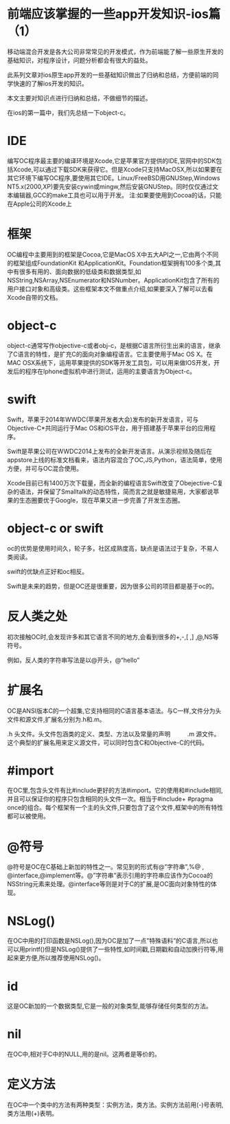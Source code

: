 # 前端应该掌握的一些app开发知识-ios篇（1）

移动端混合开发是各大公司非常常见的开发模式，作为前端能了解一些原生开发的基础知识，对程序设计，问题分析都会有很大的益处。

此系列文章对ios原生app开发的一些基础知识做出了归纳和总结，方便前端的同学快速的了解ios开发的知识。

本文主要对知识点进行归纳和总结，不做细节的描述。

在ios的第一篇中，我们先总结一下object-c。

# IDE

编写OC程序最主要的编译环境是Xcode,它是苹果官方提供的IDE,官网中的SDK包括Xcode,可以通过下载SDK来获得它。但是Xcode只支持MacOSX,所以如果要在其它环境下编写OC程序,要使用其它IDE。Linux/FreeBSD用GNUStep,Windows NT5.x(2000,XP)要先安装cywin或mingw,然后安装GNUStep。同时仅仅通过文本编辑器,GCC的make工具也可以用于开发。
注:如果要使用到Cocoa的话，只能在Apple公司的Xcode上

# 框架

OC编程中主要用到的框架是Cocoa,它是MacOS X中五大API之一,它由两个不同的框架组成FoundationKit 和ApplicationKit。Foundation框架拥有100多个类,其中有很多有用的、面向数据的低级类和数据类型,如NSString,NSArray,NSEnumerator和NSNumber。ApplicationKit包含了所有的用户接口对象和高级类。这些框架本文不做重点介绍,如果要深入了解可以去看Xcode自带的文档。

# object-c

object-c通常写作objective-c或者obj-c，是根据C语言所衍生出来的语言，继承了C语言的特性，是扩充C的面向对象编程语言。它主要使用于Mac OS X。在MAC OSX系统下，运用苹果提供的SDK等开发工具包，可以用来做IOS开发，开发后的程序在Iphone虚拟机中进行测试，运用的主要语言为Object-c。

# swift

Swift，苹果于2014年WWDC(苹果开发者大会)发布的新开发语言，可与Objective-C*共同运行于Mac OS和iOS平台，用于搭建基于苹果平台的应用程序。

Swift是苹果公司在WWDC2014上发布的全新开发语言。从演示视频及随后在appstore上线的标准文档看来，语法内容混合了OC,JS,Python，语法简单，使用方便，并可与OC混合使用。

Xcode目前已有1400万次下载量，而全新的编程语言Swift改变了Obejective-C复杂的语法，并保留了Smalltalk的动态特性，简而言之就是敏捷易用，大家都说苹果的生态圈要优于Google，现在苹果又进一步完善了开发生态圈。


# object-c or swift

oc的优势是使用时间久，轮子多，社区成熟度高，缺点是语法过于复杂，不易人类阅读。

swift的优缺点正好和oc相反。

Swift是未来的趋势，但是OC还是很重要，因为很多公司的项目都是基于oc的。


# 反人类之处

初次接触OC时,会发现许多和其它语言不同的地方,会看到很多的+,-,[ ,] ,@,NS等符号。

例如，反人类的字符串写法是以@开头，@“hello”

# 扩展名

OC是ANSI版本C的一个超集,它支持相同的C语言基本语法。与C一样,文件分为头文件和源文件,扩展名分别为.h和.m。

.h  头文件。头文件包涵类的定义、类型、方法以及常量的声明
        
.m  源文件。这个典型的扩展名用来定义源文件，可以同时包含C和Objective-C的代码。

# #import

在OC里,包含头文件有比#include更好的方法#import。它的使用和#include相同,并且可以保证你的程序只包含相同的头文件一次。相当于#include+ #pragma once的组合。每个框架有一个主的头文件,只要包含了这个文件,框架中的所有特性都可以被使用。

# @符号

@符号是OC在C基础上新加的特性之一。常见到的形式有@”字符串”,%@ , @interface,@implement等。@”字符串”表示引用的字符串应该作为Cocoa的NSString元素来处理。@interface等则是对于C的扩展,是OC面向对象特性的体现。

# NSLog()

在OC中用的打印函数是NSLog(),因为OC是加了一点”特殊语料”的C语言,所以也可以用printf()但是NSLog()提供了一些特性,如时间戳,日期戳和自动加换行符等,用起来更方便,所以推荐使用NSLog()。

# id

这是OC新加的一个数据类型,它是一般的对象类型,能够存储任何类型的方法。

# nil

在OC中,相对于C中的NULL,用的是nil。这两者是等价的。

# 定义方法

在OC中一个类中的方法有两种类型：实例方法，类方法。实例方法前用(-)号表明,类方法用(+)表明。

